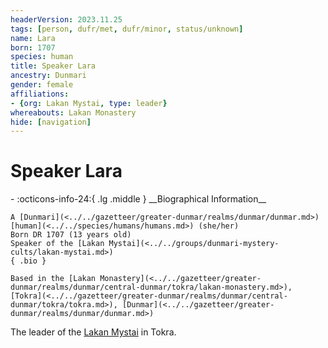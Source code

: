 ```yaml
---
headerVersion: 2023.11.25
tags: [person, dufr/met, dufr/minor, status/unknown]
name: Lara
born: 1707
species: human
title: Speaker Lara
ancestry: Dunmari
gender: female
affiliations:
- {org: Lakan Mystai, type: leader}
whereabouts: Lakan Monastery
hide: [navigation]
---
```

# Speaker Lara
<div class="grid cards ext-narrow-margin ext-one-column" markdown>
- :octicons-info-24:{ .lg .middle } __Biographical Information__

    A [Dunmari](<../../gazetteer/greater-dunmar/realms/dunmar/dunmar.md>) [human](<../../species/humans/humans.md>) (she/her)  
    Born DR 1707 (13 years old)  
    Speaker of the [Lakan Mystai](<../../groups/dunmari-mystery-cults/lakan-mystai.md>)  
    { .bio }

    Based in the [Lakan Monastery](<../../gazetteer/greater-dunmar/realms/dunmar/central-dunmar/tokra/lakan-monastery.md>), [Tokra](<../../gazetteer/greater-dunmar/realms/dunmar/central-dunmar/tokra/tokra.md>), [Dunmar](<../../gazetteer/greater-dunmar/realms/dunmar/dunmar.md>)
</div>


The leader of the [Lakan Mystai](<../../groups/dunmari-mystery-cults/lakan-mystai.md>) in Tokra.
